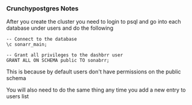 ### Crunchypostgres Notes

After you create the cluster you need to login to psql and go into each database under users and do the following

```
-- Connect to the database
\c sonarr_main;

-- Grant all privileges to the dashbrr user
GRANT ALL ON SCHEMA public TO sonabrr;
```

This is because by default users don't have permissions on the public schema

You will also need to do the same thing any time you add a new entry to users list
